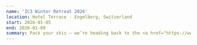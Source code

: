 ```yaml
---
name: 'IC3 Winter Retreat 2026'
location: Hotel Terrace - Engelberg, Switzerland
start: 2026-01-05
end: 2026-01-09
summary: Pack your skis — we’re heading back to the <a href="https://www.titlis.ch/de/unterkuenfte/hotel-terrace">Hotel Terrace</a> in Engelberg, Switzerland, for the 2026 Winter Retreat!
---
```


